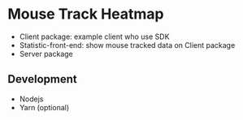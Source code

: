 # Mouse Track Heatmap

- Client package: example client who use SDK
- Statistic-front-end: show mouse tracked data on Client package
- Server package

## Development
- Nodejs
- Yarn (optional)
